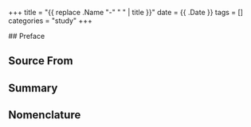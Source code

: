 +++
title = "{{ replace .Name "-" " " | title }}"
date = {{ .Date }}
tags = []
categories = "study"
+++

<div class="description">
## Preface

## Source From

## Summary

## Nomenclature

